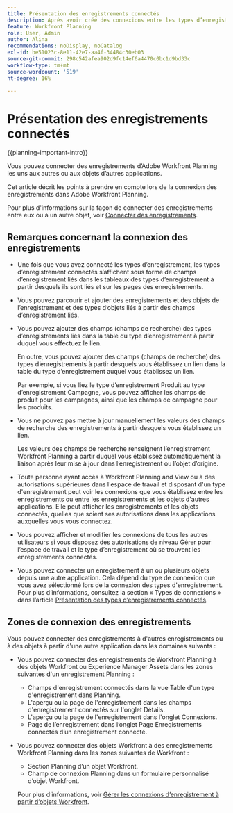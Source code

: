 ```yaml
---
title: Présentation des enregistrements connectés
description: Après avoir créé des connexions entre les types d’enregistrements, vous pouvez connecter des enregistrements individuels les uns aux autres. Cet article décrit les points à prendre en compte lors de la connexion des enregistrements dans Adobe Workfront Planning.
feature: Workfront Planning
role: User, Admin
author: Alina
recommendations: noDisplay, noCatalog
exl-id: be51023c-8e11-42e7-aa4f-34484c30eb03
source-git-commit: 298c542afea902d9fc14ef6a4470c0bc1d9bd33c
workflow-type: tm+mt
source-wordcount: '519'
ht-degree: 16%

---
```


# Présentation des enregistrements connectés

<!--<span class="preview">The highlighted information on this page refers to functionality not yet generally available. It is available only in the Preview environment for all customers. After the monthly releases to Production, the same features are also available in the Production environment for customers who enabled fast releases. </span>   

<span class="preview">For information about fast releases, see [Enable or disable fast releases for your organization](/help/quicksilver/administration-and-setup/set-up-workfront/configure-system-defaults/enable-fast-release-process.md).</span>  -->

{{planning-important-intro}}

Vous pouvez connecter des enregistrements d’Adobe Workfront Planning les uns aux autres ou aux objets d’autres applications.

Cet article décrit les points à prendre en compte lors de la connexion des enregistrements dans Adobe Workfront Planning.

Pour plus d&#39;informations sur la façon de connecter des enregistrements entre eux ou à un autre objet, voir [Connecter des enregistrements](/help/quicksilver/planning/records/connect-records.md).


## Remarques concernant la connexion des enregistrements

* Une fois que vous avez connecté les types d’enregistrement, les types d’enregistrement connectés s’affichent sous forme de champs d’enregistrement liés dans les tableaux des types d’enregistrement à partir desquels ils sont liés et sur les pages des enregistrements.
* Vous pouvez parcourir et ajouter des enregistrements et des objets de l’enregistrement et des types d’objets liés à partir des champs d’enregistrement liés.
* Vous pouvez ajouter des champs (champs de recherche) des types d’enregistrements liés dans la table du type d’enregistrement à partir duquel vous effectuez le lien.

  En outre, vous pouvez ajouter des champs (champs de recherche) des types d’enregistrements à partir desquels vous établissez un lien dans la table du type d’enregistrement auquel vous établissez un lien.

  Par exemple, si vous liez le type d’enregistrement Produit au type d’enregistrement Campagne, vous pouvez afficher les champs de produit pour les campagnes, ainsi que les champs de campagne pour les produits.
* Vous ne pouvez pas mettre à jour manuellement les valeurs des champs de recherche des enregistrements à partir desquels vous établissez un lien.

  Les valeurs des champs de recherche renseignent l’enregistrement Workfront Planning à partir duquel vous établissez automatiquement la liaison après leur mise à jour dans l’enregistrement ou l’objet d’origine.

* Toute personne ayant accès à Workfront Planning and View ou à des autorisations supérieures dans l&#39;espace de travail et disposant d&#39;un type d&#39;enregistrement peut voir les connexions que vous établissez entre les enregistrements ou entre les enregistrements et les objets d&#39;autres applications. Elle peut afficher les enregistrements et les objets connectés, quelles que soient ses autorisations dans les applications auxquelles vous vous connectez.
* Vous pouvez afficher et modifier les connexions de tous les autres utilisateurs si vous disposez des autorisations de niveau Gérer pour l’espace de travail et le type d’enregistrement où se trouvent les enregistrements connectés.
* Vous pouvez connecter un enregistrement à un ou plusieurs objets depuis une autre application. Cela dépend du type de connexion que vous avez sélectionné lors de la connexion des types d&#39;enregistrement. Pour plus d’informations, consultez la section « Types de connexions » dans l’article [Présentation des types d’enregistrements connectés](/help/quicksilver/planning/architecture/connect-record-types-overview.md).

## Zones de connexion des enregistrements

Vous pouvez connecter des enregistrements à d&#39;autres enregistrements ou à des objets à partir d&#39;une autre application dans les domaines suivants :

* Vous pouvez connecter des enregistrements de Workfront Planning à des objets Workfront ou Experience Manager Assets dans les zones suivantes d&#39;un enregistrement Planning :

   * Champs d&#39;enregistrement connectés dans la vue Table d&#39;un type d&#39;enregistrement dans Planning.
   * L&#39;aperçu ou la page de l&#39;enregistrement dans les champs d&#39;enregistrement connectés sur l&#39;onglet Détails.
   * L&#39;aperçu ou la page de l&#39;enregistrement dans l&#39;onglet Connexions.
   * Page de l’enregistrement dans l’onglet Page Enregistrements connectés d’un enregistrement connecté.

* Vous pouvez connecter des objets Workfront à des enregistrements Workfront Planning dans les zones suivantes de Workfront :

   * Section Planning d’un objet Workfront.
   * Champ de connexion Planning dans un formulaire personnalisé d’objet Workfront.

  Pour plus d’informations, voir [Gérer les connexions d’enregistrement à partir d’objets Workfront](/help/quicksilver/planning/records/manage-records-in-planning-section.md).
